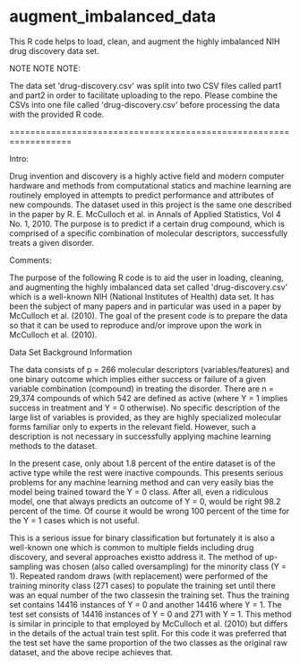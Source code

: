# augment_imbalanced_data
This R code helps to load, clean, and augment the highly imbalanced NIH drug discovery data set. 

NOTE NOTE NOTE:

The data set 'drug-discovery.csv' was split into two CSV files called part1 and part2
in order to facilitate uploading to the repo. Please combine the CSVs into one file 
called 'drug-discovery.csv' before processing the data with the provided R code.

==================================================================

Intro: 

Drug invention and discovery is a highly active field and modern computer 
hardware and methods from computational statics and machine learning are 
routinely employed in attempts to predict performance and attributes of new 
compounds. The dataset used in this project is the same one described in the
paper by R. E. McCulloch et al. in Annals of Applied Statistics, Vol 4 No. 1, 2010. 
The purpose is to predict if a certain drug compound, which is comprised of a 
specific combination of molecular descriptors, successfully treats a given disorder. 


Comments:

The purpose of the following R code is to aid the user in loading, cleaning,
and augmenting the highly imbalanced data set called 'drug-discovery.csv'
which is a well-known NIH (National Institutes of Health) data set. It has been
the subject of many papers and in particular was used in a paper by McCulloch
et al. (2010). The goal of the present code is to prepare the data so that it
can be used to reproduce and/or improve upon the work in McCulloch et al. (2010).


Data Set Background Information

The data consists of p = 266 molecular descriptors (variables/features) and one 
binary outcome which implies either success or failure of a given variable 
combination (compound) in treating the disorder. There are n = 29,374 compounds of 
which 542 are defined as active (where Y = 1 implies success in treatment and 
Y = 0 otherwise). No specific description of the large list of variables is provided, 
as they are highly specialized molecular forms familiar only to experts in the relevant 
field. However, such a description is not necessary in successfully applying machine 
learning methods to the dataset.


In the present case, only about 1.8 percent of the entire dataset is of the active 
type while the rest were inactive compounds. This presents serious problems for any 
machine learning method and can very easily bias the model being trained toward 
the Y = 0 class. After all, even a ridiculous model, one that always predicts an 
outcome of Y = 0, would be right 98.2 percent of the time. Of course it would be 
wrong 100 percent of the time for the Y = 1 cases which is not useful.


This is a serious issue for binary classification but fortunately it is also a 
well-known one which is common to multiple fields including drug discovery, and 
several approaches existto address it. The method of up-sampling was chosen (also 
called oversampling) for the minority class (Y = 1). Repeated random draws (with 
replacement) were performed of the training minority class (271 cases) to populate 
the training set until there was an equal number of the two classesin the training 
set. Thus the training set contains 14416 instances of Y = 0 and another 14416 
where Y = 1. The test set consists of 14416 instances of Y = 0 and 271 with Y = 1. 
This method is similar in principle to that employed by McCulloch et al. (2010) 
but differs in the details of the actual train test split. For this code it was 
preferred that the test set have the same proportion of the two classes as the 
original raw dataset, and the above recipe achieves that.
